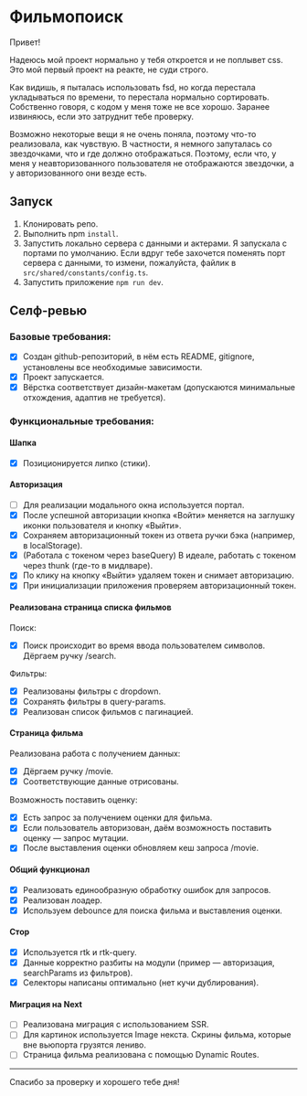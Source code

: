 # Фильмопоиск

Привет! 

Надеюсь мой проект нормально у тебя откроется и не поплывет css. Это мой первый проект на реакте, не суди строго.

Как видишь, я пыталась использовать fsd, но когда перестала укладываться по времени, то перестала нормально сортировать. Собственно говоря, с кодом у меня тоже не все хорошо. Заранее извиняюсь, если это затруднит тебе проверку.

Возможно некоторые вещи я не очень поняла, поэтому что-то реализовала, как чувствую. В частности, я немного запуталась со звездочками, что и где должно отображаться. Поэтому, если что, у меня у неавторизованного пользователя не отображаются звездочки, а у авторизованного они везде есть.

## Запуск

1. Клонировать репо.
2. Выполнить npm ```install```.
3. Запустить локально сервера с данными и актерами. Я запускала с портами по умолчанию.
   Если вдруг тебе захочется поменять порт сервера с данными, то измени, пожалуйста, файлик в ```src/shared/constants/config.ts```.
4. Запустить приложение ```npm run dev```.

## Селф-ревью

### Базовые требования:

- [x] Создан github-репозиторий, в нём есть README, gitignore, установлены все необходимые зависимости.
- [x] Проект запускается.
- [x] Вёрстка соответствует дизайн-макетам (допускаются минимальные отхождения, адаптив не требуется).

### Функциональные требования:

#### Шапка
- [x] Позиционируется липко (стики).

#### Авторизация

- [ ] Для реализации модального окна используется портал.
- [x] После успешной авторизации кнопка «Войти» меняется на заглушку иконки пользователя и кнопку «Выйти».
- [x] Сохраняем авторизационный токен из ответа ручки бэка (например, в localStorage).
- [x] (Работала с токеном через baseQuery) В идеале, работать с токеном через thunk (где-то в мидлваре).
- [x] По клику на кнопку «Выйти» удаляем токен и снимает авторизацию.
- [x] При инициализации приложения проверяем авторизационный токен.

#### Реализована страница списка фильмов

Поиск:
- [x] Поиск происходит во время ввода пользователем символов. Дёргаем ручку /search.

Фильтры:
- [x] Реализованы фильтры с dropdown.
- [x] Сохранять фильтры в query-params.
- [x] Реализован список фильмов с пагинацией.

#### Страница фильма

Реализована работа с получением данных:
- [x] Дёргаем ручку /movie.
- [x] Соответствующие данные отрисованы.

Возможность поставить оценку:
- [x] Есть запрос за получением оценки для фильма.
- [x] Если пользователь авторизован, даём возможность поставить оценку — запрос мутации.
- [x] После выставления оценки обновляем кеш запроса /movie.

#### Общий функционал

- [x] Реализовать единообразную обработку ошибок для запросов.
- [x] Реализован лоадер.
- [x] Используем debounce для поиска фильма и выставления оценки.

#### Стор

- [x] Используется rtk и rtk-query.
- [x] Данные корректно разбиты на модули (пример — авторизация, searchParams из фильтров).
- [x] Селекторы написаны оптимально (нет кучи дублирования).

#### Миграция на Next

- [ ] Реализована миграция с использованием SSR.
- [ ] Для картинок используется Image некста. Скрины фильма, которые вне вьюпорта грузятся лениво.
- [ ] Страница фильма реализована с помощью Dynamic Routes.

---
Спасибо за проверку и хорошего тебе дня!



